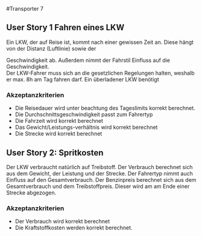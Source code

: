 #Transporter 7

## User Story 1 Fahren eines LKW

Ein LKW, der auf Reise ist, kommt nach einer gewissen Zeit an. Diese hängt von der Distanz (Luftlinie) sowie der

Geschwindigkeit ab. Außerdem nimmt der Fahrstil Einfluss auf die Geschwindigkeit.  
Der LKW-Fahrer muss sich an die gesetzlichen Regelungen halten,
weshalb er max. 8h am Tag fahren darf. Ein überladener LKW benötigt

### Akzeptanzkriterien

- Die Reisedauer wird unter beachtung des Tageslimits korrekt berechnet.
- Die Durchschnittsgeschwindigkeit passt zum Fahrertyp
- Die Fahrzeit wird korrekt berechnet
- Das Gewicht/Leistungs-verhältnis wird korrekt berechnet
- Die Strecke wird korrekt berechnet

## User Story 2: Spritkosten

Der LKW verbraucht natürlich auf Treibstoff. Der Verbrauch berechnet sich aus dem Gewicht, der Leistung und der Strecke.
Der Fahrertyp nimmt auch Einfluss auf den Gesamtverbrauch.
Der Benzinpreis berechnet sich aus dem Gesamtverbrauch und dem Treibstoffpreis. Dieser wird am am Ende einer Strecke
abgezogen.

### Akzeptanzkriterien

- Der Verbrauch wird korrekt berechnet
- Die Kraftstoffkosten werden korrekt berechnet. 